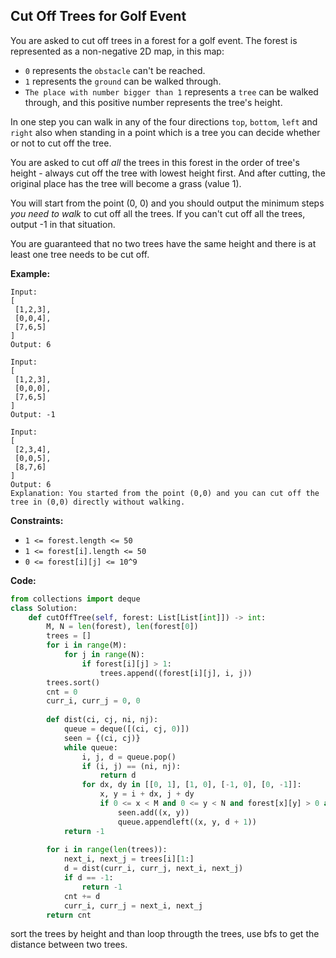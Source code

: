 ## Cut Off Trees for Golf Event

You are asked to cut off trees in a forest for a golf event. The forest is represented as a non-negative 2D map, in this map:

* `0` represents the `obstacle` can't be reached.
* `1` represents the `ground` can be walked through.
* `The place with number bigger than 1` represents a `tree` can be walked through, and this positive number represents the tree's height.

In one step you can walk in any of the four directions `top`, `bottom`, `left` and `right` also when standing in a point which is a tree you can decide whether or not to cut off the tree.

You are asked to cut off *all* the trees in this forest in the order of tree's height - always cut off the tree with lowest height first. And after cutting, the original place has the tree will become a grass (value 1).

You will start from the point (0, 0) and you should output the minimum steps *you need to walk* to cut off all the trees. If you can't cut off all the trees, output -1 in that situation.

You are guaranteed that no two trees have the same height and there is at least one tree needs to be cut off.

**Example:**

```
Input: 
[
 [1,2,3],
 [0,0,4],
 [7,6,5]
]
Output: 6
```
```
Input: 
[
 [1,2,3],
 [0,0,0],
 [7,6,5]
]
Output: -1
```
```
Input: 
[
 [2,3,4],
 [0,0,5],
 [8,7,6]
]
Output: 6
Explanation: You started from the point (0,0) and you can cut off the tree in (0,0) directly without walking.
```
 
**Constraints:**

* `1 <= forest.length <= 50`
* `1 <= forest[i].length <= 50`
* `0 <= forest[i][j] <= 10^9`

**Code:**

```python
from collections import deque
class Solution:
    def cutOffTree(self, forest: List[List[int]]) -> int:
        M, N = len(forest), len(forest[0])
        trees = []
        for i in range(M):
            for j in range(N):
                if forest[i][j] > 1:
                    trees.append((forest[i][j], i, j))
        trees.sort()
        cnt = 0
        curr_i, curr_j = 0, 0
        
        def dist(ci, cj, ni, nj):
            queue = deque([(ci, cj, 0)])
            seen = {(ci, cj)}
            while queue:
                i, j, d = queue.pop()
                if (i, j) == (ni, nj):
                    return d
                for dx, dy in [[0, 1], [1, 0], [-1, 0], [0, -1]]:
                    x, y = i + dx, j + dy
                    if 0 <= x < M and 0 <= y < N and forest[x][y] > 0 and (x, y) not in seen:
                        seen.add((x, y))
                        queue.appendleft((x, y, d + 1))
            return -1
        
        for i in range(len(trees)):
            next_i, next_j = trees[i][1:]
            d = dist(curr_i, curr_j, next_i, next_j)
            if d == -1:
                return -1
            cnt += d
            curr_i, curr_j = next_i, next_j
        return cnt
```
sort the trees by height and than loop througth the trees, use bfs to get the distance between two trees.
